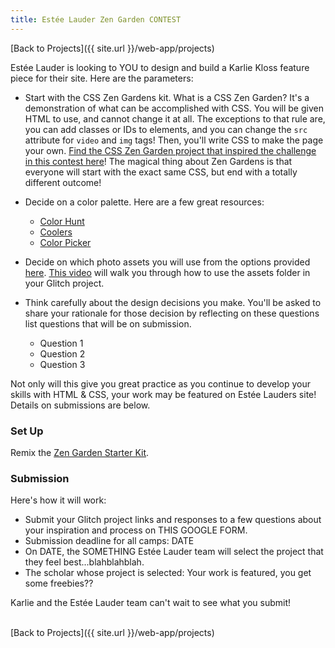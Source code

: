 ```yaml
---
title: Estée Lauder Zen Garden CONTEST
---
```


[Back to Projects]({{ site.url }}/web-app/projects)

Estée Lauder is looking to YOU to design and build a Karlie Kloss feature piece for their site. Here are the parameters:
- Start with the CSS Zen Gardens kit. What is a CSS Zen Garden? It's a demonstration of what can be accomplished with CSS. You will be given HTML to use, and cannot change it at all. The exceptions to that rule are, you can add classes or IDs to elements, and you can change the `src` attribute for `video` and `img` tags! Then, you'll write CSS to make the page your own. [Find the CSS Zen Garden project that inspired the challenge in this contest here](http://www.csszengarden.com/)! The magical thing about Zen Gardens is that everyone will start with the exact same CSS, but end with a totally different outcome!
- Decide on a color palette. Here are a few great resources:
  - [Color Hunt](https://colorhunt.co/)
  - [Coolers](https://coolors.co/)
  - [Color Picker](https://htmlcolorcodes.com/color-picker/)

- Decide on which photo assets you will use from the options provided [here](https://bit.ly/kwk-el-assets ). [This video](https://www.youtube.com/watch?v=4JfVwxF260k) will walk you through how to use the assets folder in your Glitch project.
- Think carefully about the design decisions you make. You'll be asked to share your rationale for those decision by reflecting on these questions list questions that will be on submission.
  - Question 1
  - Question 2
  - Question 3

Not only will this give you great practice as you continue to develop your skills with HTML & CSS, your work may be featured on Estée Lauders site! Details on submissions are below.

### Set Up

Remix the [Zen Garden Starter Kit](https://glitch.com/edit/#!/el-zen-garden-starter-kit).

### Submission

Here's how it will work:
- Submit your Glitch project links and responses to a few questions about your inspiration and process on THIS GOOGLE FORM.
- Submission deadline for all camps: DATE
- On DATE, the SOMETHING Estée Lauder team will select the project that they feel best...blahblahblah.
- The scholar whose project is selected: Your work is featured, you get some freebies??

Karlie and the Estée Lauder team can't wait to see what you submit!

<br>
[Back to Projects]({{ site.url }}/web-app/projects)
